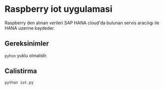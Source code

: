 # Raspberry iot uygulamasi

Raspberry den alınan verileri SAP HANA cloud'da bulunan servis aracılıgı ile HANA uzerine kaydeder.

Gereksinimler
-------
`pyhon` yuklu olmalidir.

Calistirma
-------

`python iot.py`
